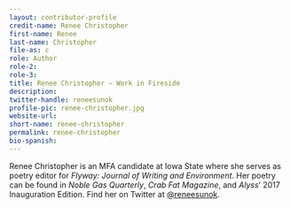 ```yaml
---
layout: contributor-profile
credit-name: Renee Christopher
first-name: Renee
last-name: Christopher
file-as: c
role: Author
role-2:
role-3:
title: Renee Christopher — Work in Fireside
description:
twitter-handle: reneesunok
profile-pic: renee-christopher.jpg
website-url:
short-name: renee-christopher
permalink: renee-christopher
bio-spanish:
---
```

Renee Christopher is an MFA candidate at Iowa State where she serves as poetry editor for _Flyway: Journal of Writing and Environment_. Her poetry can be found in _Noble Gas Quarterly_, _Crab Fat Magazine_, and _Alyss_’ 2017 Inauguration Edition. Find her on Twitter at [@reneesunok](https://www.twitter.com/reneesunok).
